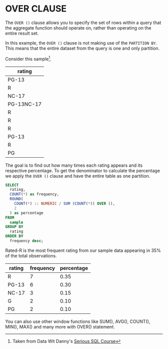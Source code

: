 # **OVER CLAUSE**

The `OVER ()` clause allows you to specify the set of rows within a query that the aggregate function should operate on, rather than operating on the entire result set.

In this example, the `OVER ()` clause is not making use of the `PARTITION BY`. This means that the entire dataset from the query is one and only partition.

Consider this sample[^note].

|rating|
|---|
|PG-13|
|R|
|NC-17|
|PG-13NC-17|
|R|
|R|
|R|
|PG-13|
|R|
|PG|

The goal is to find out how many times each rating appears and its respective percentage. To get the denominator to calculate the percentage we apply the `OVER ()` clause and have the entire table as one partition.

```sql
SELECT
  rating,
  COUNT(*) as frequency,
  ROUND(
    COUNT(*) :: NUMERIC / SUM (COUNT(*)) OVER (),
    2
  ) as percentage
FROM
  sample
GROUP BY
  rating
ORDER BY
  frequency desc;
```

Rated-R is the most frequent rating from our sample data appearing in 35% of the total observations.

rating | frequency | percentage
--- | --- | ---
R | 7 | 0.35
PG-13 | 6 | 0.30
NC-17 | 3 | 0.15
G | 2 | 0.10
PG | 2 | 0.10

You can also use other window functions like SUM(), AVG(), COUNT(), MIN(), MAX() and many more with OVER() statement.

[^note]: Taken from Data Wit Danny's [Serious SQL Course](https://www.datawithdanny.com/)

